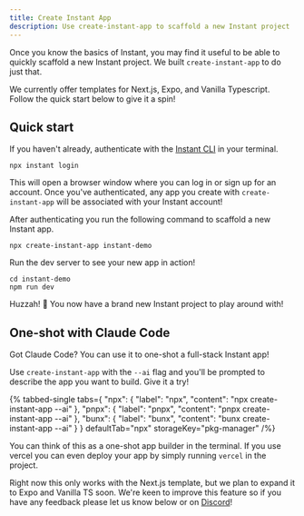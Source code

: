 ```yaml
---
title: Create Instant App
description: Use create-instant-app to scaffold a new Instant project
---
```


Once you know the basics of Instant, you may find it useful to be able to
quickly scaffold a new Instant project. We built `create-instant-app` to do just
that.

We currently offer templates for Next.js, Expo, and Vanilla Typescript. Follow the quick start below to give it a spin!

## Quick start

If you haven't already, authenticate with the [Instant CLI](/docs/cli) in your
terminal.

```shell {% showCopy=true %}
npx instant login
```

This will open a browser window where you can log in or sign up for an account.
Once you've authenticated, any app you create with `create-instant-app` will be
associated with your Instant account!

After authenticating you run the following command to scaffold a new Instant app.

```shell {% showCopy=true %}
npx create-instant-app instant-demo
```

Run the dev server to see your new app in action!

```shell
cd instant-demo
npm run dev
```

Huzzah! 🎉 You now have a brand new Instant project to play around with!

## One-shot with Claude Code

Got Claude Code? You can use it to one-shot a full-stack Instant app!

Use `create-instant-app` with the `--ai` flag and you'll be prompted to describe the app you want to build. Give it a try!

{% tabbed-single tabs={
  "npx": { "label": "npx", "content": "npx create-instant-app --ai" },
  "pnpx": { "label": "pnpx", "content": "pnpx create-instant-app --ai" },
  "bunx": { "label": "bunx", "content": "bunx create-instant-app --ai" }
} defaultTab="npx" storageKey="pkg-manager" /%}

You can think of this as a one-shot app builder in the terminal. If you use
vercel you can even deploy your app by simply running `vercel` in the project.

Right now this only works with the Next.js template, but we plan to expand it to
Expo and Vanilla TS soon. We're keen to improve this feature so if you have any
feedback please let us know below or on [Discord](https://discord.com/invite/VU53p7uQcE)!
